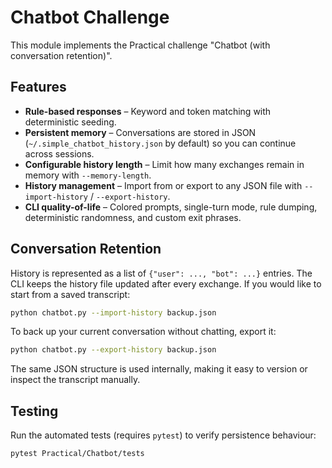 # Chatbot Challenge

This module implements the Practical challenge "Chatbot (with conversation retention)".

## Features

* **Rule-based responses** – Keyword and token matching with deterministic seeding.
* **Persistent memory** – Conversations are stored in JSON (`~/.simple_chatbot_history.json` by default) so you can continue across sessions.
* **Configurable history length** – Limit how many exchanges remain in memory with `--memory-length`.
* **History management** – Import from or export to any JSON file with `--import-history` / `--export-history`.
* **CLI quality-of-life** – Colored prompts, single-turn mode, rule dumping, deterministic randomness, and custom exit phrases.

## Conversation Retention

History is represented as a list of `{"user": ..., "bot": ...}` entries. The CLI keeps the history file updated after every exchange. If you would like to start from a saved transcript:

```bash
python chatbot.py --import-history backup.json
```

To back up your current conversation without chatting, export it:

```bash
python chatbot.py --export-history backup.json
```

The same JSON structure is used internally, making it easy to version or inspect the transcript manually.

## Testing

Run the automated tests (requires `pytest`) to verify persistence behaviour:

```bash
pytest Practical/Chatbot/tests
```
